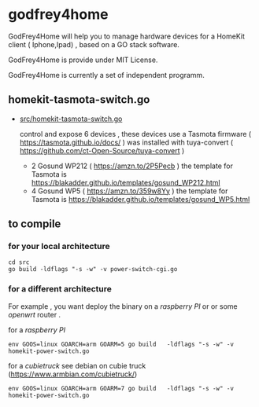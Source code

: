 # godfrey4home

GodFrey4Home will help you to manage hardware devices for a HomeKit client ( Iphone,Ipad) , based on a GO stack software.

GodFrey4Home is provide under MIT License.

GodFrey4Home is currently a  set of independent programm.

## homekit-tasmota-switch.go

* [src/homekit-tasmota-switch.go](src/homekit-tasmota-switch.go)

   control and expose 6 devices , these devices use a Tasmota firmware ( https://tasmota.github.io/docs/ )
   was installed with tuya-convert ( https://github.com/ct-Open-Source/tuya-convert )

    - 2 Gosund WP212 ( https://amzn.to/2P5Pecb )
          the template for Tasmota is https://blakadder.github.io/templates/gosund_WP212.html
    - 4 Gosund WP5   ( https://amzn.to/359w8Yy )
          the template for Tasmota is https://blakadder.github.io/templates/gosund_WP5.html

## to compile

### for your local architecture
```
cd src
go build -ldflags "-s -w" -v power-switch-cgi.go
```

### for a different architecture
For example , you want deploy the binary on a *raspberry PI* or or some *openwrt* router .

for a *raspberry PI* 
```
env GOOS=linux GOARCH=arm GOARM=5 go build   -ldflags "-s -w" -v homekit-power-switch.go
```
for a *cubietruck*
see debian on cubie truck (https://www.armbian.com/cubietruck/)
```
env GOOS=linux GOARCH=arm GOARM=7 go build   -ldflags "-s -w" -v homekit-power-switch.go
```
